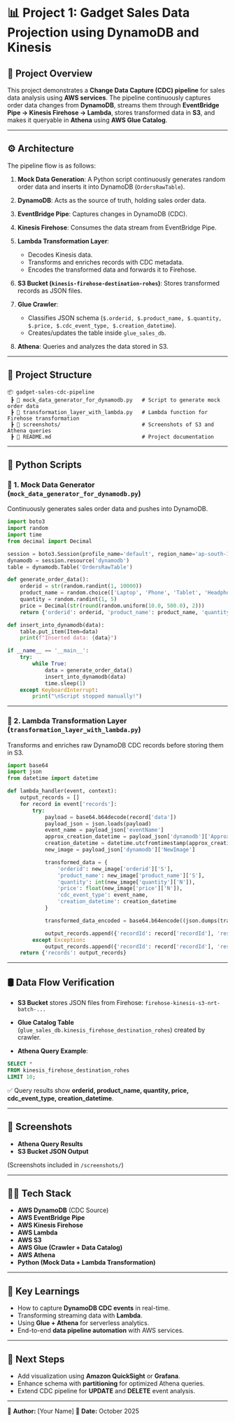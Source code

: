 # 📊 Project 1: Gadget Sales Data Projection using DynamoDB and Kinesis

## 🚀 Project Overview

This project demonstrates a **Change Data Capture (CDC) pipeline** for sales data analysis using **AWS services**.
The pipeline continuously captures order data changes from **DynamoDB**, streams them through **EventBridge Pipe → Kinesis Firehose → Lambda**, stores transformed data in **S3**, and makes it queryable in **Athena** using **AWS Glue Catalog**.

---

## ⚙️ Architecture

The pipeline flow is as follows:

1. **Mock Data Generation**: A Python script continuously generates random order data and inserts it into DynamoDB (`OrdersRawTable`).
2. **DynamoDB**: Acts as the source of truth, holding sales order data.
3. **EventBridge Pipe**: Captures changes in DynamoDB (CDC).
4. **Kinesis Firehose**: Consumes the data stream from EventBridge Pipe.
5. **Lambda Transformation Layer**:

   * Decodes Kinesis data.
   * Transforms and enriches records with CDC metadata.
   * Encodes the transformed data and forwards it to Firehose.
6. **S3 Bucket (`kinesis-firehose-destination-rohes`)**: Stores transformed records as JSON files.
7. **Glue Crawler**:

   * Classifies JSON schema (`$.orderid, $.product_name, $.quantity, $.price, $.cdc_event_type, $.creation_datetime`).
   * Creates/updates the table inside `glue_sales_db`.
8. **Athena**: Queries and analyzes the data stored in S3.

---

## 📂 Project Structure

```
📦 gadget-sales-cdc-pipeline
 ┣ 📜 mock_data_generator_for_dynamodb.py   # Script to generate mock order data
 ┣ 📜 transformation_layer_with_lambda.py   # Lambda function for Firehose transformation
 ┣ 📂 screenshots/                          # Screenshots of S3 and Athena queries
 ┣ 📜 README.md                             # Project documentation
```

---

## 📝 Python Scripts

### 🔹 1. Mock Data Generator (`mock_data_generator_for_dynamodb.py`)

Continuously generates sales order data and pushes into DynamoDB.

```python
import boto3
import random
import time
from decimal import Decimal

session = boto3.Session(profile_name='default', region_name='ap-south-1')
dynamodb = session.resource('dynamodb')
table = dynamodb.Table('OrdersRawTable')

def generate_order_data():
    orderid = str(random.randint(1, 10000))
    product_name = random.choice(['Laptop', 'Phone', 'Tablet', 'Headphones', 'Charger'])
    quantity = random.randint(1, 5)
    price = Decimal(str(round(random.uniform(10.0, 500.0), 2)))
    return {'orderid': orderid, 'product_name': product_name, 'quantity': quantity, 'price': price}

def insert_into_dynamodb(data):
    table.put_item(Item=data)
    print(f"Inserted data: {data}")

if __name__ == '__main__':
    try:
        while True:
            data = generate_order_data()
            insert_into_dynamodb(data)
            time.sleep(1)
    except KeyboardInterrupt:
        print("\nScript stopped manually!")
```

---

### 🔹 2. Lambda Transformation Layer (`transformation_layer_with_lambda.py`)

Transforms and enriches raw DynamoDB CDC records before storing them in S3.

```python
import base64
import json
from datetime import datetime

def lambda_handler(event, context):
    output_records = []
    for record in event['records']:
        try:
            payload = base64.b64decode(record['data'])
            payload_json = json.loads(payload)
            event_name = payload_json['eventName']
            approx_creation_datetime = payload_json['dynamodb']['ApproximateCreationDateTime']
            creation_datetime = datetime.utcfromtimestamp(approx_creation_datetime).isoformat() + 'Z'
            new_image = payload_json['dynamodb']['NewImage']

            transformed_data = {
                'orderid': new_image['orderid']['S'],
                'product_name': new_image['product_name']['S'],
                'quantity': int(new_image['quantity']['N']),
                'price': float(new_image['price']['N']),
                'cdc_event_type': event_name,
                'creation_datetime': creation_datetime
            }

            transformed_data_encoded = base64.b64encode((json.dumps(transformed_data) + '\n').encode('utf-8')).decode('utf-8')

            output_records.append({'recordId': record['recordId'], 'result': 'Ok', 'data': transformed_data_encoded})
        except Exception:
            output_records.append({'recordId': record['recordId'], 'result': 'ProcessingFailed', 'data': record['data']})
    return {'records': output_records}
```

---

## 🛢️ Data Flow Verification

* **S3 Bucket** stores JSON files from Firehose:
  `firehose-kinesis-s3-nrt-batch-...`

* **Glue Catalog Table** (`glue_sales_db.kinesis_firehose_destination_rohes`) created by crawler.

* **Athena Query Example**:

```sql
SELECT * 
FROM kinesis_firehose_destination_rohes
LIMIT 10;
```

✅ Query results show **orderid, product_name, quantity, price, cdc_event_type, creation_datetime**.

---

## 📸 Screenshots

* **Athena Query Results**
* **S3 Bucket JSON Output**

(Screenshots included in `/screenshots/`)

---

## 🧑‍💻 Tech Stack

* **AWS DynamoDB** (CDC Source)
* **AWS EventBridge Pipe**
* **AWS Kinesis Firehose**
* **AWS Lambda**
* **AWS S3**
* **AWS Glue (Crawler + Data Catalog)**
* **AWS Athena**
* **Python (Mock Data + Lambda Transformation)**

---

## 🎯 Key Learnings

* How to capture **DynamoDB CDC events** in real-time.
* Transforming streaming data with **Lambda**.
* Using **Glue + Athena** for serverless analytics.
* End-to-end **data pipeline automation** with AWS services.

---

## 📌 Next Steps

* Add visualization using **Amazon QuickSight** or **Grafana**.
* Enhance schema with **partitioning** for optimized Athena queries.
* Extend CDC pipeline for **UPDATE** and **DELETE** event analysis.

---

🔗 **Author:** [Your Name]
📅 **Date:** October 2025
